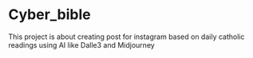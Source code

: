 # Cyber_bible
This project is about creating post for instagram based on daily catholic readings using AI like Dalle3 and Midjourney
